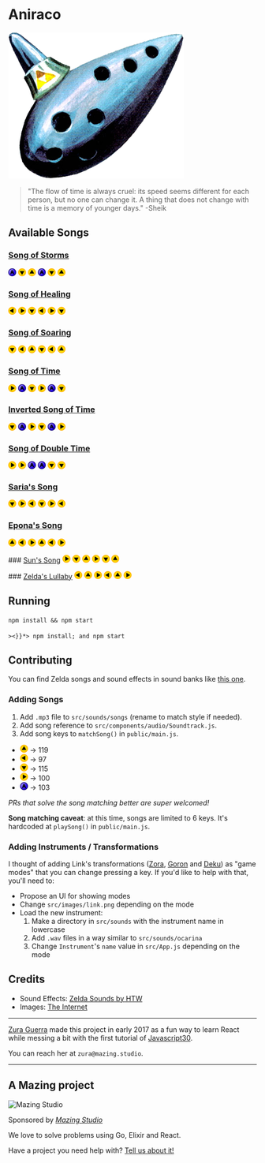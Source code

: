 # Aniraco

![Link's Ocarina](./ocarina-icon.png)

> "The flow of time is always cruel: its speed seems different for each person, but no one can change it. A thing that does not change with time is a memory of younger days." -Sheik

## Available Songs
### [Song of Storms](https://www.youtube.com/watch?v=KeIVybmTgWg&t=2s)
![](./public/images/Button-A.png)
![](./public/images/C-Down.png)
![](./public/images/C-Up.png)
![](./public/images/Button-A.png)
![](./public/images/C-Down.png)
![](./public/images/C-Up.png)

### [Song of Healing](https://www.youtube.com/watch?v=WXnWfx6bIVE)
![](./public/images/C-Left.png)
![](./public/images/C-Right.png)
![](./public/images/C-Down.png)
![](./public/images/C-Left.png)
![](./public/images/C-Right.png)
![](./public/images/C-Down.png)

### [Song of Soaring](https://www.youtube.com/watch?v=IwdtnP3t3sA)
![](./public/images/C-Down.png)
![](./public/images/C-Left.png)
![](./public/images/C-Up.png)
![](./public/images/C-Down.png)
![](./public/images/C-Left.png)
![](./public/images/C-Up.png)

### [Song of Time](https://www.youtube.com/watch?v=ulwcsUAPfgc)
![](./public/images/C-Right.png)
![](./public/images/Button-A.png)
![](./public/images/C-Down.png)
![](./public/images/C-Right.png)
![](./public/images/Button-A.png)
![](./public/images/C-Down.png)

### [Inverted Song of Time](https://www.youtube.com/watch?v=qoo_YBlEl6g)
![](./public/images/C-Down.png)
![](./public/images/Button-A.png)
![](./public/images/C-Right.png)
![](./public/images/C-Down.png)
![](./public/images/Button-A.png)
![](./public/images/C-Right.png)

### [Song of Double Time](https://www.youtube.com/watch?v=bNvQv3u9ylE)
![](./public/images/C-Right.png)
![](./public/images/C-Right.png)
![](./public/images/Button-A.png)
![](./public/images/Button-A.png)
![](./public/images/C-Down.png)
![](./public/images/C-Down.png)

### [Saria's Song](https://www.youtube.com/watch?v=eJWupfLLP1Q)
![](./public/images/C-Down.png)
![](./public/images/C-Right.png)
![](./public/images/C-Left.png)
![](./public/images/C-Down.png)
![](./public/images/C-Right.png)
![](./public/images/C-Left.png)

### [Epona's Song](https://www.youtube.com/watch?v=sCRk0WDlreo)
![](./public/images/C-Up.png)
![](./public/images/C-Left.png)
![](./public/images/C-Right.png)
![](./public/images/C-Up.png)
![](./public/images/C-Left.png)
![](./public/images/C-Right.png)

### [Sun's Song](https://www.youtube.com/watch?v=OM-GSC1oqnE)
![](./public/images/C-Right.png)
![](./public/images/C-Down.png)
![](./public/images/C-Up.png)
![](./public/images/C-Right.png)
![](./public/images/C-Down.png)
![](./public/images/C-Up.png)

### [Zelda's Lullaby](https://www.youtube.com/watch?v=UpfYSyiyf2U)
![](./public/images/C-Left.png)
![](./public/images/C-Up.png)
![](./public/images/C-Right.png)
![](./public/images/C-Left.png)
![](./public/images/C-Up.png)
![](./public/images/C-Right.png)

## Running
```
npm install && npm start

><}}*> npm install; and npm start
```

## Contributing
You can find Zelda songs and sound effects in sound banks like [this one](http://noproblo.dayjo.org/ZeldaSounds/).

### Adding Songs
1. Add `.mp3` file to `src/sounds/songs` (rename to match style if needed).
2. Add song reference to `src/components/audio/Soundtrack.js`.
3. Add song keys to `matchSong()` in `public/main.js`.

  * ![](./public/images/C-Up.png) -> 119
  * ![](./public/images/C-Left.png) -> 97
  * ![](./public/images/C-Down.png) -> 115
  * ![](./public/images/C-Right.png) -> 100
  * ![](./public/images/Button-A.png) -> 103

_PRs that solve the song matching better are super welcomed!_

**Song matching caveat**: at this time, songs are limited to 6 keys. It's hardcoded at `playSong()` in `public/main.js`.

### Adding Instruments / Transformations
I thought of adding Link's transformations ([Zora](https://i.ytimg.com/vi/VSZqPV6lxsQ/hqdefault.jp), [Goron](https://vignette.wikia.nocookie.net/zelda/images/c/c9/Drums_of_Sleep.png/revision/latest?cb=20120405180821) and [Deku](https://i.ytimg.com/vi/QA3dhPwe9P8/hqdefault.jpg)) as "game modes" that you can change pressing a key. If you'd like to help with that, you'll need to:
* Propose an UI for showing modes
* Change `src/images/link.png` depending on the mode
* Load the new instrument:
  1. Make a directory in `src/sounds` with the instrument name in lowercase
  2. Add `.wav` files in a way similar to `src/sounds/ocarina`
  3. Change `Instrument`'s `name` value in `src/App.js` depending on the mode

## Credits
* Sound Effects: [Zelda Sounds by HTW](http://noproblo.dayjo.org/ZeldaSounds/)
* Images: [The Internet](http://images.google.com/)

---

[Zura Guerra](https://twitter.com/grafofilia) made this project in early 2017 as a fun way to learn React while messing a bit with the first tutorial of [Javascript30](https://javascript30.com/).

You can reach her at `zura@mazing.studio`.

---
## A Mazing project

![Mazing Studio](https://avatars3.githubusercontent.com/u/19610766?v=4&s=200)

Sponsored by [_Mazing Studio_](https://mazing.studio)

We love to solve problems using Go, Elixir and React.

Have a project you need help with? [Tell us about it!](https://mazing.studio/#section-form)
